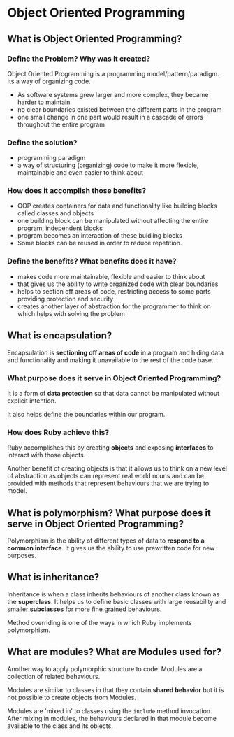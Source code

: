 # Object Oriented Programming

## What is Object Oriented Programming?   


### Define the Problem? Why was it created?
Object Oriented Programming is a programming model/pattern/paradigm. Its a way of organizing code.

- As software systems grew larger and more complex, they became harder to maintain
- no clear boundaries existed between the different parts in the program
- one small change in one part would result in a cascade of errors throughout the entire program

### Define the solution?
- programming paradigm
- a way of structuring (organizing) code to make it more flexible, maintainable and even easier to think about

### How does it accomplish those benefits?

- OOP creates containers for data and functionality like building blocks called classes and objects
- one building block can be manipulated without affecting the entire program, independent blocks
- program becomes an interaction of these buidling blocks
- Some blocks can be reused in order to reduce repetition.

### Define the benefits? What benefits does it have?

- makes code more maintainable, flexible and easier to think about
- that gives us the ability to write organized code with clear boundaries 
- helps to section off areas of code, restricting access to some parts providing protection and security
- creates another layer of abstraction for the programmer to think on which helps with solving the problem

## What is encapsulation?  

Encapsulation is **sectioning off areas of code** in a program and hiding data and functionality and making it unavailable to the rest of the code base.

### What purpose does it serve in Object Oriented Programming?

It is a form of **data protection** so that data cannot be manipulated without explicit intention.

It also helps define the boundaries within our program.

### How does Ruby achieve this?

Ruby accomplishes this by creating **objects** and exposing **interfaces** to interact with those objects.

Another benefit of creating objects is that it allows us to think on a new level of abstraction as objects can represent real world nouns and can be provided with methods that represent behaviours that we are trying to model.

## What is polymorphism? What purpose does it serve in Object Oriented Programming?

Polymorphism is the ability of different types of data to **respond to a common interface**. It gives us the ability to use prewritten code for new purposes.

## What is inheritance?

Inheritance is when a class inherits behaviours of another class known as the **superclass**. It helps us to define basic classes with large reusability and smaller **subclasses** for more fine grained behaviours.

Method overriding is one of the ways in which Ruby implements polymorphism.

## What are modules? What are Modules used for?

Another way to apply polymorphic structure to code. Modules are a collection of related behaviours. 

Modules are similar to classes in that they contain **shared behavior** but it is not possible to create objects from Modules. 

Modules are 'mixed in' to classes using the `include` method invocation. After mixing in modules, the behaviours declared in that module become available to the class and its objects.

